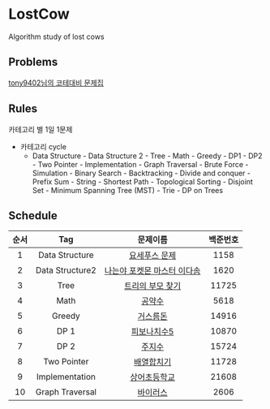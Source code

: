 # LostCow
Algorithm study of lost cows

## Problems
[tony9402님의 코테대비 문제집](https://github.com/tony9402/baekjoon#-%EC%A4%91%EC%9A%94%EF%B8%8F%EF%B8%8F-)

## Rules

카테고리 별 1일 1문제

* 카테고리 cycle
    - Data Structure - Data Structure 2 - Tree - Math - Greedy - DP1 - DP2 - Two Pointer - Implementation - Graph Traversal - Brute Force - Simulation - Binary Search - Backtracking - Divide and conquer - Prefix Sum - String - Shortest Path - Topological Sorting - Disjoint Set - Minimum Spanning Tree (MST) - Trie - DP on Trees

## Schedule

|순서|Tag|문제이름|백준번호|
|:--:|:--:|:--:|:--:|
|1|Data Structure|[요세푸스 문제](https://www.acmicpc.net/problem/1158)|1158|
|2|Data Structure2|[나는야 포켓몬 마스터 이다솜](https://www.acmicpc.net/problem/1620)|1620|
|3|Tree|[트리의 부모 찾기](https://www.acmicpc.net/problem/11725)|11725|
|4|Math|[공약수](https://www.acmicpc.net/problem/5618)|5618|
|5|Greedy|[거스름돈](https://www.acmicpc.net/problem/14916)|14916|
|6|DP 1|[피보나치수5](https://www.acmicpc.net/problem/10870)|10870|
|7|DP 2|[주지수](https://www.acmicpc.net/problem/15724)|15724|
|8|Two Pointer|[배열합치기](https://www.acmicpc.net/problem/11728)|11728|
|9|Implementation|[상어초등학교](https://www.acmicpc.net/problem/21608)|21608|
|10|Graph Traversal|[바이러스](https://www.acmicpc.net/problem/2606)|2606|
